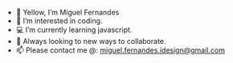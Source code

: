 - 🚤 Yellow, I’m Miguel Fernandes
- 👀 I’m interested in coding.
- 💻 I’m currently learning javascript.
- 💾 Always looking to new ways to collaborate.
- 📫 Please contact me @: miguel.fernandes.idesign@gmail.com
